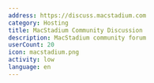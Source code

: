 ```yaml
---
address: https://discuss.macstadium.com
category: Hosting
title: MacStadium Community Discussion
description: MacStadium community forum
userCount: 20
icon: macstadium.png
activity: low
language: en
---
```


